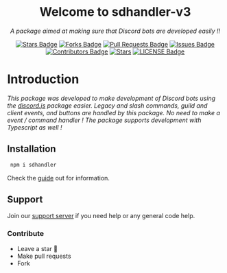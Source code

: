 <h1 align="center">Welcome to sdhandler-v3 </h1>
<p align="center"><i>A package aimed at making sure that Discord bots are developed easily !!</i></p>

<div align="center">
    <a href="https://github.com/Mihirbhave/sdhandler-v3/stargazers"><img src="https://img.shields.io/github/stars/MihirBhave/sdhandler-v3" alt="Stars Badge"/></a>
    <a href="https://github.com/Mihirbhave/sdhandler-v3/network/members"><img src="https://img.shields.io/github/forks/MihirBhave/sdhandler-v3" alt="Forks Badge"/></a>
    <a href="https://github.com/Mihirbhave/sdhandler-v3/pulls"><img src="https://img.shields.io/github/issues-pr/MihirBhave/sdhandler-v3" alt="Pull Requests Badge"/></a>
    <a href="https://github.com/Mihirbhave/sdhandler-v3/issues"><img src="https://img.shields.io/github/issues/MihirBhave/sdhandler-v3" alt="Issues Badge"/></a>
    <a href="https://github.com/Mihirbhave/sdhandler-v3/graphs/contributors"><img src="https://img.shields.io/github/contributors/MihirBhave/sdhandler-v3" alt="Contributors
        Badge"/></a>
    <a href="a"><img src = "https://img.shields.io/github/stars/MihirBhave/sdhandler-v3?style=social" alt = "Stars"/></a>
    <a href="https://github.com/Mihirbhave/sdhandler-v3/blob/main/LICENSE"><img src="https://img.shields.io/github/license/MihirBhave/sdhandler-v3" alt="LICENSE Badge"/></a>

</div>





# Introduction

<em> This package was developed to make development of Discord bots using the [discord.js](https://discord.js.org/#/) package easier. Legacy and slash commands, guild and client events, and buttons are handled by this package. No need to make a event / command handler ! The package supports development with Typescript as well ! </em>



## Installation

``` bash
 npm i sdhandler
```

<p>Check the <a href="https://sudo-dragon.gitbook.io/sdhandler-v3/">guide</a> out for information.</p>

## Support
<p>Join our <a href="https://discord.com/invite/536Ex6WCMG">support server</a> if you need help or any general code help.</p>

<h3> Contribute </h3>
    <ul>
        <li> Leave a star 🌟 </li>
        <li> Make pull requests </li>
        <li> Fork </li>
    </ul> 
